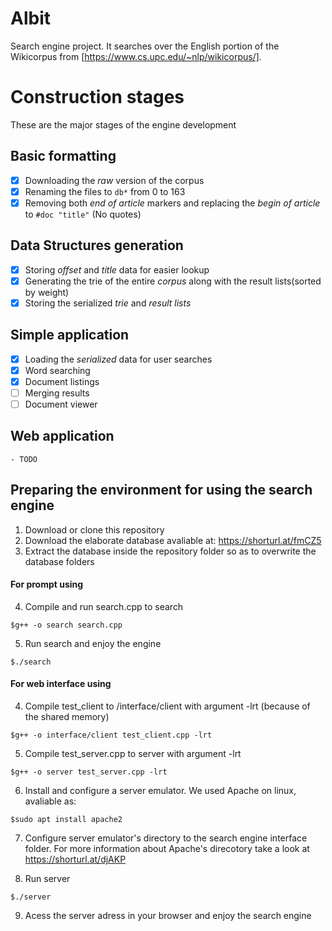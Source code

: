 # Albit
Search engine project. It searches over the English portion of the Wikicorpus from [https://www.cs.upc.edu/~nlp/wikicorpus/].

# Construction stages
These are the major stages of the engine development

## Basic formatting
  - [x] Downloading the *raw* version of the corpus
  - [x] Renaming the files to `db*` from 0 to 163
  - [x] Removing both *end of article* markers and replacing the *begin of article* to `#doc "title"` (No quotes)
  
 ## Data Structures generation
  - [x] Storing *offset* and *title* data for easier lookup
  - [x] Generating the trie of the entire *corpus* along with the result lists(sorted by weight)
  - [x] Storing the serialized *trie* and *result lists*
 
 ## Simple application
  - [x] Loading the *serialized* data for user searches
  - [x] Word searching
  - [x] Document listings
  - [ ] Merging results
  - [ ] Document viewer
  
 ## Web application
    - TODO
    
 ## Preparing the environment for using the search engine
  1. Download or clone this repository
  2. Download the elaborate database avaliable at: https://shorturl.at/fmCZ5
  3. Extract the database inside the repository folder so as to overwrite the database folders
  
 #### For prompt using
  4. Compile and run search.cpp to search
  
    $g++ -o search search.cpp
    
  5. Run search and enjoy the engine
  
    $./search

 #### For web interface using
  4. Compile test_client to /interface/client with argument -lrt (because of the shared memory)
  
    $g++ -o interface/client test_client.cpp -lrt
    
  5. Compile test_server.cpp to server with argument -lrt
    
    $g++ -o server test_server.cpp -lrt
    
  6. Install and configure a server emulator. We used Apache on linux, avaliable as:
  
    $sudo apt install apache2
    
  7. Configure server emulator's directory to the search engine interface folder. For more information about Apache's direcotory take a look at https://shorturl.at/djAKP
  
  8. Run server
  
    $./server
    
  9. Acess the server adress in your browser and enjoy the search engine

